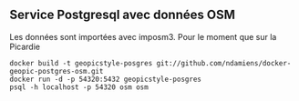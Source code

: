 ## Service Postgresql avec données OSM

Les données sont importées avec imposm3.
Pour le moment que sur la Picardie


```
docker build -t geopicstyle-posgres git://github.com/ndamiens/docker-geopic-postgres-osm.git
docker run -d -p 54320:5432 geopicstyle-posgres
psql -h localhost -p 54320 osm osm
```

